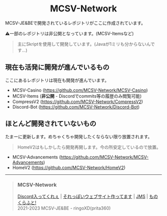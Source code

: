<h1 align="center">MCSV-Network</h1>
MCSV-JE&BEで開発されているレポジトリがここに作成されています。

⚠️一部のレポジトリは非公開となっています。(MCSV-Itemsなど)


> 主にSkriptを使用して開発しています。(Javaが1ミリも分からないんです...)

## 現在も活発に開発が進んでいるもの

ここにあるレポジトリは現在も開発が進んでいます。
* MCSV-Casino (https://github.com/MCSV-Network/MCSV-Casino)
* MCSV-Items (**非公開** - Discordでcommits等の履歴のみ閲覧可能)
* CompressV2 (https://github.com/MCSV-Network/CompressV2)
* Discord-Bot (https://github.com/MCSV-Network/Discord-Bot)

## ほとんど開発されていないもの

たまーに更新します。めちゃくちゃ開発したくならない限り放置されます。
> HomeV2はもしかしたら開発再開します。今の所安定しているので放置。
* MCSV-Advancements (https://github.com/MCSV-Network/MCSV-Advancements)
* HomeV2 (https://github.com/MCSV-Network/HomeV2)

***

> ### MCSV-Network
> [Discord入ってくれぇ](https://mcsvsvr.ml/discord/) | [それっぽいウェブサイト作ってます](https://mcsvsvr.ml) | [JMS](https://minecraft.jp/servers/play.mcsvsvr.ml) | [ものくらふと!](https://monocraft.net/servers/naUZviTjsHJLerGLgCn1/vote)<br>
> 2021-2023 MCSV-JE&BE - ringoXD(prita360)
